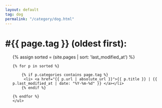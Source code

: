 ```yaml
---
layout: default
tag: dog
permalink: "/category/dog.html"
---
```


<h1>#{{ page.tag }} (oldest first):</h1>

<ul>
	{% assign sorted = (site.pages | sort: 'last_modified_at')  %}

	{% for p in sorted %}

		{% if p.categories contains page.tag %}
	  	 <li> <a href="{{ p.url | absolute_url }}">{{ p.title }} | {{ p.last_modified_at | date: "%Y-%m-%d" }} </a></li>
		{% endif %}

 	{% endfor %}
	</ul>



